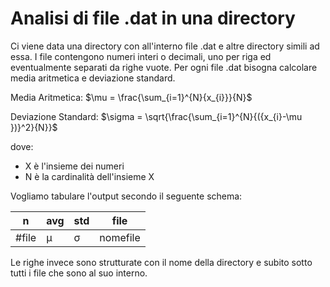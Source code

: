 # Analisi di file .dat in una directory

Ci viene data una directory con all'interno file .dat e altre directory simili ad essa. I file contengono numeri interi o decimali, uno per riga ed eventualmente separati da righe vuote. Per ogni file .dat bisogna calcolare media aritmetica e deviazione standard.

Media Aritmetica: $\mu = \frac{\sum_{i=1}^{N}{x_{i}}}{N}$

Deviazione Standard: $\sigma = \sqrt{\frac{\sum_{i=1}^{N}{({x_{i}-\mu })}^2}{N}}$



dove:
- X è l'insieme dei numeri	
- N è la cardinalità dell'insieme X

Vogliamo tabulare l'output secondo il seguente schema:

| n     | avg      | std      | file       |
|-------|----------|----------|------------|
| #file | μ        | σ        | nomefile   |

Le righe invece sono strutturate con il nome della directory e subito sotto tutti i file che sono al suo interno.

